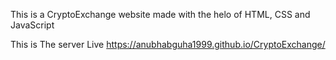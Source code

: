 This is a CryptoExchange website made with the helo of HTML, CSS and JavaScript

This is The server Live
https://anubhabguha1999.github.io/CryptoExchange/
